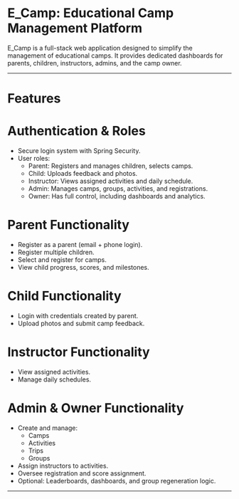 # E_Camp: Educational Camp Management Platform

E_Camp is a full-stack web application designed to simplify the management of educational camps. It provides dedicated dashboards for parents, children, instructors, admins, and the camp owner.

---

# Features

# Authentication & Roles
- Secure login system with Spring Security.
- User roles:
  - Parent: Registers and manages children, selects camps.
  - Child: Uploads feedback and photos.
  - Instructor: Views assigned activities and daily schedule.
  - Admin: Manages camps, groups, activities, and registrations.
  - Owner: Has full control, including dashboards and analytics.

# Parent Functionality
- Register as a parent (email + phone login).
- Register multiple children.
- Select and register for camps.
- View child progress, scores, and milestones.

# Child Functionality
- Login with credentials created by parent.
- Upload photos and submit camp feedback.

# Instructor Functionality
- View assigned activities.
- Manage daily schedules.

# Admin & Owner Functionality
- Create and manage:
  - Camps
  - Activities
  - Trips
  - Groups
- Assign instructors to activities.
- Oversee registration and score assignment.
- Optional: Leaderboards, dashboards, and group regeneration logic.

---

